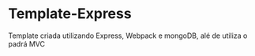 # Template-Express
 Template criada utilizando Express, Webpack e mongoDB, alé de utiliza o padrá MVC
